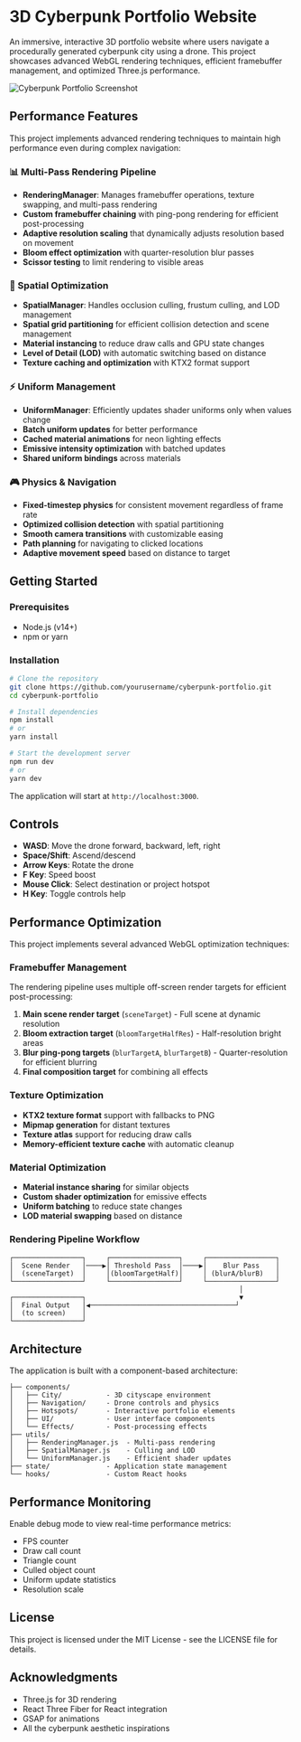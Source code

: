 # 3D Cyberpunk Portfolio Website

An immersive, interactive 3D portfolio website where users navigate a procedurally generated cyberpunk city using a drone. This project showcases advanced WebGL rendering techniques, efficient framebuffer management, and optimized Three.js performance.

![Cyberpunk Portfolio Screenshot](screenshot.jpg)

## Performance Features

This project implements advanced rendering techniques to maintain high performance even during complex navigation:

### 📊 Multi-Pass Rendering Pipeline

- **RenderingManager**: Manages framebuffer operations, texture swapping, and multi-pass rendering
- **Custom framebuffer chaining** with ping-pong rendering for efficient post-processing
- **Adaptive resolution scaling** that dynamically adjusts resolution based on movement
- **Bloom effect optimization** with quarter-resolution blur passes
- **Scissor testing** to limit rendering to visible areas

### 🚀 Spatial Optimization

- **SpatialManager**: Handles occlusion culling, frustum culling, and LOD management
- **Spatial grid partitioning** for efficient collision detection and scene management
- **Material instancing** to reduce draw calls and GPU state changes
- **Level of Detail (LOD)** with automatic switching based on distance
- **Texture caching and optimization** with KTX2 format support

### ⚡ Uniform Management

- **UniformManager**: Efficiently updates shader uniforms only when values change
- **Batch uniform updates** for better performance
- **Cached material animations** for neon lighting effects
- **Emissive intensity optimization** with batched updates
- **Shared uniform bindings** across materials

### 🎮 Physics & Navigation

- **Fixed-timestep physics** for consistent movement regardless of frame rate
- **Optimized collision detection** with spatial partitioning
- **Smooth camera transitions** with customizable easing
- **Path planning** for navigating to clicked locations
- **Adaptive movement speed** based on distance to target

## Getting Started

### Prerequisites

- Node.js (v14+)
- npm or yarn

### Installation

```bash
# Clone the repository
git clone https://github.com/yourusername/cyberpunk-portfolio.git
cd cyberpunk-portfolio

# Install dependencies
npm install
# or
yarn install

# Start the development server
npm run dev
# or
yarn dev
```

The application will start at `http://localhost:3000`.

## Controls

- **WASD**: Move the drone forward, backward, left, right
- **Space/Shift**: Ascend/descend
- **Arrow Keys**: Rotate the drone
- **F Key**: Speed boost
- **Mouse Click**: Select destination or project hotspot
- **H Key**: Toggle controls help

## Performance Optimization

This project implements several advanced WebGL optimization techniques:

### Framebuffer Management

The rendering pipeline uses multiple off-screen render targets for efficient post-processing:

1. **Main scene render target** (`sceneTarget`) - Full scene at dynamic resolution
2. **Bloom extraction target** (`bloomTargetHalfRes`) - Half-resolution bright areas
3. **Blur ping-pong targets** (`blurTargetA`, `blurTargetB`) - Quarter-resolution for efficient blurring
4. **Final composition target** for combining all effects

### Texture Optimization

- **KTX2 texture format** support with fallbacks to PNG
- **Mipmap generation** for distant textures
- **Texture atlas** support for reducing draw calls
- **Memory-efficient texture cache** with automatic cleanup

### Material Optimization

- **Material instance sharing** for similar objects
- **Custom shader optimization** for emissive effects
- **Uniform batching** to reduce state changes
- **LOD material swapping** based on distance

### Rendering Pipeline Workflow

```
┌─────────────────┐     ┌─────────────────┐     ┌─────────────────┐
│  Scene Render   │────▶│ Threshold Pass  │────▶│    Blur Pass    │
│  (sceneTarget)  │     │(bloomTargetHalf)│     │ (blurA/blurB)   │
└─────────────────┘     └─────────────────┘     └─────────────────┘
                                                         │
┌─────────────────┐                                      ▼
│  Final Output   │◀────────────────────────────────────┘
│  (to screen)    │
└─────────────────┘
```

## Architecture

The application is built with a component-based architecture:

```
├── components/
│   ├── City/           - 3D cityscape environment
│   ├── Navigation/     - Drone controls and physics
│   ├── Hotspots/       - Interactive portfolio elements
│   ├── UI/             - User interface components
│   └── Effects/        - Post-processing effects
├── utils/
│   ├── RenderingManager.js  - Multi-pass rendering
│   ├── SpatialManager.js    - Culling and LOD
│   └── UniformManager.js    - Efficient shader updates
├── state/              - Application state management
└── hooks/              - Custom React hooks
```

## Performance Monitoring

Enable debug mode to view real-time performance metrics:

- FPS counter
- Draw call count
- Triangle count
- Culled object count
- Uniform update statistics
- Resolution scale

## License

This project is licensed under the MIT License - see the LICENSE file for details.

## Acknowledgments

- Three.js for 3D rendering
- React Three Fiber for React integration
- GSAP for animations
- All the cyberpunk aesthetic inspirations
